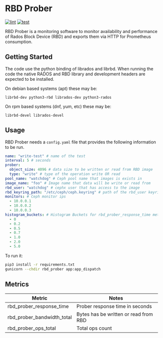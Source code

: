 # RBD Prober

[![lint](https://github.com/clwluvw/rbd-prober/actions/workflows/lint.yml/badge.svg?branch=master)](https://github.com/clwluvw/rbd-prober/actions/workflows/lint.yml) [![test](https://github.com/clwluvw/rbd-prober/actions/workflows/test.yml/badge.svg?branch=master)](https://github.com/clwluvw/rbd-prober/actions/workflows/test.yml)

RBD Prober is a monitoring software to monitor availability and performance of Rados Block Device (RBD) and exports them via HTTP for Prometheus consumption.

## Getting Started

The code use the python binding of librados and librbd. When running the code the native RADOS and RBD library and development headers are expected to be installed.

On debian based systems (apt) these may be:

```
librbd-dev python3-rbd librados-dev python3-rados
```

On rpm based systems (dnf, yum, etc) these may be:

```
librbd-devel librados-devel
```

## Usage

RBD Prober needs a `config.yaml` file that provides the following information to be run.

```yaml
name: "write-test" # name of the test
interval: 5 # seconds
prober:
  object_size: 4096 # data size to be written or read from RBD image
  type: "write" # type of the operation write OR read
pool_name: "watchdog" # Ceph pool name that images is exists in
image_name: "foo" # Image name that data will be write or read from
rbd_user: "watchdog" # cephx user that has access to the image
rbd_keyring_path: "/etc/ceph/ceph.keyring" # path of the rbd_user keyring
monitors: # Ceph monitor ips
  - 10.0.0.1
  - 10.0.0.2
  - 10.0.0.3
histogram_buckets: # Histogram Buckets for rbd_prober_response_time metric
  - 0
  - 0.2
  - 0.5
  - 0.7
  - 1.0
  - 2.0
  - 5.0
```

To run it:

```bash
pip3 install -r requirements.txt
gunicorn --chdir rbd_prober app:app_dispatch
```

## Metrics

| Metric                     | Notes
|----------------------------|---------------------------------------
| rbd_prober_response_time   | Prober response time in seconds
| rbd_prober_bandwidth_total | Bytes has be written or read from RBD
| rbd_prober_ops_total       | Total ops count
